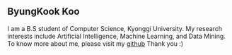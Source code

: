 ## ByungKook Koo

I am a B.S student of Computer Science, Kyonggi University.
My research interests include Artificial Intelligence, Machine Learning, and Data Mining.
To know more about me, please visit my [github](https://byungkookkoo.github.io/)
Thank you :)
